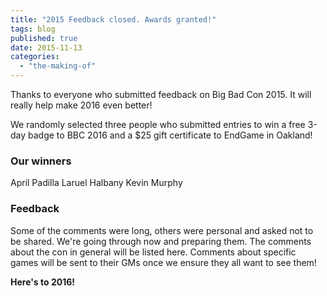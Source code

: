 ```yaml
---
title: "2015 Feedback closed. Awards granted!"
tags: blog
published: true
date: 2015-11-13
categories: 
  - "the-making-of"
---
```


Thanks to everyone who submitted feedback on Big Bad Con 2015. It will really help make 2016 even better!

We randomly selected three people who submitted entries to win a free 3-day badge to BBC 2016 and a $25 gift certificate to EndGame in Oakland!

### Our winners

April Padilla Laruel Halbany Kevin Murphy

### Feedback

Some of the comments were long, others were personal and asked not to be shared. We're going through now and preparing them. The comments about the con in general will be listed here. Comments about specific games will be sent to their GMs once we ensure they all want to see them!

**Here's to 2016!**
